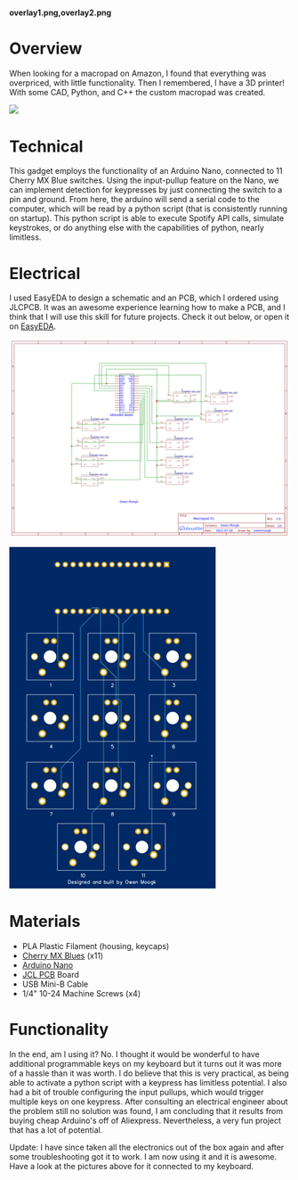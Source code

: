 #### overlay1.png,overlay2.png

# Overview

When looking for a macropad on Amazon, I found that everything was overpriced, with little functionality. Then I remembered, I have a 3D printer! With some CAD, Python, and C++ the custom macropad was created.

![](final.png)

# Technical

This gadget employs the functionality of an Arduino Nano, connected to 11 Cherry MX Blue switches. Using the input-pullup feature on the Nano, we can implement detection for keypresses by just connecting the switch to a pin and ground. From here, the arduino will send a serial code to the computer, which will be read by a python script (that is consistently running on startup). This python script is able to execute Spotify API calls, simulate keystrokes, or do anything else with the capabilities of python, nearly limitless.

# Electrical

I used EasyEDA to design a schematic and an PCB, which I ordered using JLCPCB. It was an awesome experience learning how to make a PCB, and I think that I will use this skill for future projects. Check it out below, or open it on [EasyEDA](https://easyeda.com/editor#id=53ef828834a34f2d87e6da74e034d6bf).

![Schematic](electronics.png)

![Princed Circuit Board Design](pcb.jpg)

# Materials

* PLA Plastic Filament (housing, keycaps)
* [Cherry MX Blues](https://www.aliexpress.com/item/1005002588583066.html) (x11)
* [Arduino Nano](https://store.arduino.cc/products/arduino-nano)
* [JCL PCB](https://jlcpcb.com/) Board
* USB Mini-B Cable
* 1/4" 10-24 Machine Screws (x4)

# Functionality

In the end, am I using it? No. I thought it would be wonderful to have additional programmable keys on my keyboard but it turns out it was more of a hassle than it was worth. I do believe that this is very practical, as being able to activate a python script with a keypress has limitless potential. I also had a bit of trouble configuring the input pullups, which would trigger multiple keys on one keypress. After consulting an electrical engineer about the problem still no solution was found, I am concluding that it results from buying cheap Arduino's off of Aliexpress. Nevertheless, a very fun project that has a lot of potential.

Update: I have since taken all the electronics out of the box again and after some troubleshooting got it to work. I am now using it and it is awesome. Have a look at the pictures above for it connected to my keyboard.

